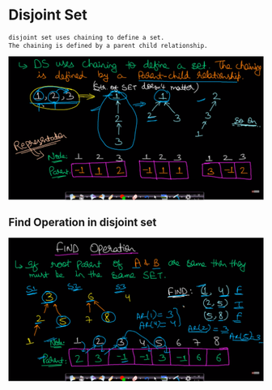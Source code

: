 # Disjoint Set

    disjoint set uses chaining to define a set.
    The chaining is defined by a parent child relationship.

![Screenshot (20)](/assets/Screenshot%20(20).png)

## Find Operation in disjoint set

![Screenshot (21)](/assets/Screenshot%20(21).png)